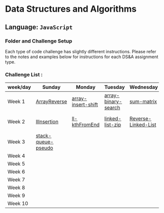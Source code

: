 # Data Structures and Algorithms

## Language: `JavaScript`

### Folder and Challenge Setup

Each type of code challenge has slightly different instructions. Please refer to the notes and examples below for instructions for each DS&A assignment type.

### Challenge List :

|week/day      |   Sunday  |  Monday |  Tuesday | Wednesday  | Thursday |
|--------------| ----------|---------|----------|----------- |----------|
| Week 1       |  [ArrayReverse](https://github.com/Sukina12/401-data-structures-and-algorithms/blob/main/javascript/array-reverse/README.md) |[array-insert-shift](https://github.com/Sukina12/401-data-structures-and-algorithms/blob/main/javascript/array-insert-shift/README.md)  |  [array-binary-search](https://github.com/Sukina12/401-data-structures-and-algorithms/blob/main/javascript/array-binary-search/README.md)       | [sum-matrix](https://github.com/Sukina12/401-data-structures-and-algorithms/blob/main/javascript/sum-matrix/README.md) |[LinkedList](https://github.com/Sukina12/401-data-structures-and-algorithms/blob/main/javascript/linked-list/README.md)        |
| Week 2       | [llInsertion](https://github.com/Sukina12/401-data-structures-and-algorithms/blob/main/javascript/linked-list/linked-list-insertions/README.md) | [ll-kthFromEnd](https://github.com/Sukina12/401-data-structures-and-algorithms/blob/main/javascript/linked-list/ll-kthFromEnd/README.md)  |   [linked-list-zip](https://github.com/Sukina12/401-data-structures-and-algorithms/blob/main/javascript/linked-list/linked-list-zip/README.md)       | [Reverse-Linked-List](https://github.com/Sukina12/401-data-structures-and-algorithms/blob/main/javascript/linked-list/Reverse%20-Linked%20-List/README.md)  | [stack-and-queue](https://github.com/Sukina12/401-data-structures-and-algorithms/blob/main/javascript/stack-and-queue/README.md)        |
| Week 3       | [stack-queue-pseudo](https://github.com/Sukina12/401-data-structures-and-algorithms/blob/main/javascript/stack-queue-pseudo/README.md)         |         |          |            |          |
| Week 4       |           |         |          |            |          |
| Week 5       |           |         |          |            |          |
| Week 6       |           |         |          |            |          |
| Week 7       |           |         |          |            |          |
| Week 8       |           |         |          |            |          |
| Week 9       |           |         |          |            |          |
| Week 10      |           |         |          |            |          |



